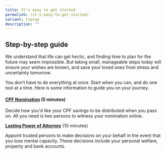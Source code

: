 ```yaml
---
title: It's easy to get started
permalink: /it-s-easy-to-get-started/
variant: tiptap
description: ""
---
```

<h2>Step-by-step guide</h2>
<p>We understand that life can get hectic, and finding time to plan for the
future may seem impossible. But taking small, manageable steps today will
ensure your wishes are known, and save your loved ones from stress and
uncertainty tomorrow.</p>
<p>You don’t have to do everything at once. Start when you can, and do one
tool at a time. Here is some information to guide you on your journey.</p>
<h4><strong><a href="https://www.cpf.gov.sg/member/account-services/providing-for-your-loved-ones/making-a-cpf-nomination" rel="noopener nofollow" target="_blank">CPF Nomination</a> </strong>(5 minutes)</h4>
<p>Decide how you'd like your CPF savings to be distributed when you pass
on. All you need is two persons to witness your nomination online.</p>
<p><strong><a href="https://mylegacy.life.gov.sg/find-a-service/lpa/" rel="noopener nofollow" target="_blank">Lasting Power of Attorney</a></strong> (10
minutes)</p>
<p>Appoint trusted persons to make decisions on your behalf in the event
that you lose mental capacity. These decisions include your personal welfare,
property and bank accounts.</p>
<p></p>
<p></p>
<p></p>
<p></p>
<p></p>